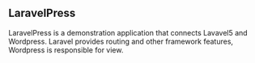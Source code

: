 ## LaravelPress
LaravelPress is a demonstration application that connects Lavavel5 and Wordpress.
Laravel provides routing and other framework features, Wordpress is responsible for view.

